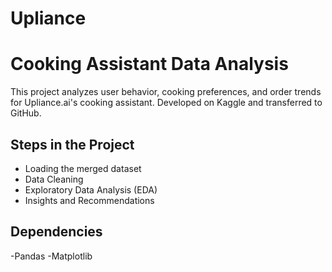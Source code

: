 # Upliance
# Cooking Assistant Data Analysis

This project analyzes user behavior, cooking preferences, and order trends for Upliance.ai's cooking assistant. Developed on Kaggle and transferred to GitHub.

## Steps in the Project
- Loading the merged dataset
- Data Cleaning
- Exploratory Data Analysis (EDA)
- Insights and Recommendations

## Dependencies
-Pandas
-Matplotlib
